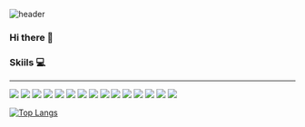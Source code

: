 ![header](https://capsule-render.vercel.app/api?type=waving&color=gradient&height=150&section=header&text=LEE%20EUN%20JI&fontSize=50)


### Hi there 👋


### Skiils 💻
---
<p>
<img src="https://img.shields.io/badge/html5-E34F26?style=flat-square&logo=html5&logoColor=white" />
<img src="https://img.shields.io/badge/css3-1572B6?style=flat-square&logo=css3&logoColor=white" />
<img src="https://img.shields.io/badge/sass-CC6699?style=flat-square&logo=sass&logoColor=white" />
<img src="https://img.shields.io/badge/javascript-%23FFD700?style=flat-square&logo=javascript&logoColor=black" />
<img src="https://img.shields.io/badge/react-61DAFB?style=flat-square&logo=react&logoColor=black" />
<img src="https://img.shields.io/badge/react query-FF4154?style=flat-square&logo=reactquery&logoColor=white" />
<img src="https://img.shields.io/badge/recoil-3178C6?style=flat-square&logo=recoil&logoColor=white" />
<img src="https://img.shields.io/badge/styled components-DB7093?style=flat-square&logo=styled components&logoColor=white" />
<img src="https://img.shields.io/badge/typescript-3178C6?style=flat-square&logo=typescript&logoColor=white" />
<img src="https://img.shields.io/badge/Tailwind%20CSS-38B2AC?style=flat-square&logo=tailwind-css&logoColor=white" />
<img src="https://img.shields.io/badge/Next.js-000000?style=flat-square&logo=next.js&logoColor=white" />
<img src="https://img.shields.io/badge/Prisma-1a202c?style=flat-square&logo=prisma&logoColor=white" />
<img src="https://img.shields.io/badge/node.js-339933?style=flat-square&logo=node.js&logoColor=white" />
<img src="https://img.shields.io/badge/express-000000?style=flat-square&logo=express&logoColor=white" />
<img src="https://img.shields.io/badge/mongo DB-47A248?style=flat-square&logo=mongodb&logoColor=white" />
  
</p>


[![Top Langs](https://github-readme-stats.vercel.app/api/top-langs/?username=dmswl2030&layout=compact)](https://github.com/dmswl2030/github-readme-stats)

<!-- [![Solved.ac Profile](http://mazassumnida.wtf/api/generate_badge?boj=dmswl2030)](https://solved.ac/dmswl2030)<br/> -->


<!--
**dmswl2030/dmswl2030** is a ✨ _special_ ✨ repository because its `README.md` (this file) appears on your GitHub profile.

![GitHub stats](https://github-readme-stats.vercel.app/api?username=dmswl2030&count_private=true&show_icons=true&theme=radical)
